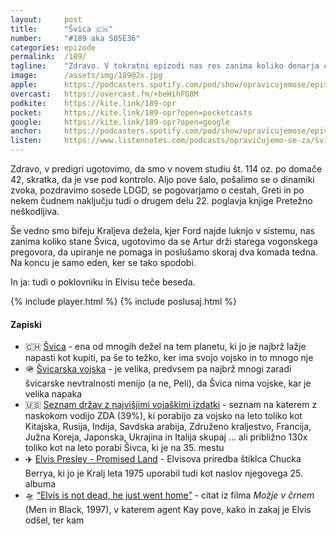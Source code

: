 ```yaml
---
layout: 	post
title:  	"Švica 🇨🇭"
number: 	"#189 aka S05E36"
categories:	epizode
permalink:	/189/
tagline: 	"Zdravo. V tokratni epizodi nas res zanima koliko denarja človek potrebuje, če hoče kupiti Švico. Odgovor najdemo v dejstvu, da jo je najbrž ceneje napasti, kot kupiti."
image:		/assets/img/189@2x.jpg
apple:		https://podcasters.spotify.com/pod/show/opravicujemose/episodes/vica-e2e4jg2
overcast:	https://overcast.fm/+beHihFG8M
podkite:	https://kite.link/189-opr
pocket:		https://kite.link/189-opr?open=pocketcasts
google:		https://kite.link/189-opr?open=google
anchor:		https://podcasters.spotify.com/pod/show/opravicujemose/episodes/vica-e2e4jg2
listen:		https://www.listennotes.com/podcasts/opravičujemo-se-za/švica-WnPczY7t-N5/embed/
---
```


Zdravo, v predigri ugotovimo, da smo v novem studiu št. 114 oz. po domače 42, skratka, da je vse pod kontrolo. Aljo pove šalo, pošalimo se o dinamiki zvoka, pozdravimo sosede LDGD, se pogovarjamo o cestah, Greti in po nekem čudnem naključju tudi o drugem delu 22. poglavja knjige Pretežno neškodljiva. 

Še vedno smo bifeju Kraljeva dežela, kjer Ford najde luknjo v sistemu, nas zanima koliko stane Švica, ugotovimo da se Artur drži starega vogonskega pregovora, da upiranje ne pomaga in poslušamo skoraj dva komada tedna. Na koncu je samo eden, ker se tako spodobi. 

In ja: tudi o poklovniku in Elvisu teče beseda. 

{% include player.html %}
{% include poslusaj.html %}

<!--break-->

#### Zapiski

- 🇨🇭 [Švica](https://en.wikipedia.org/wiki/Switzerland) - ena od mnogih dežel na tem planetu, ki jo je najbrž lažje napasti kot kupiti, pa še to težko, ker ima svojo vojsko in to mnogo nje
- 🪖 [Švicarska vojska](https://en.wikipedia.org/wiki/Swiss_Armed_Forces) - je velika, predvsem pa najbrž mnogi zaradi švicarske nevtralnosti menijo (a ne, Peli), da Švica nima vojske, kar je velika napaka 
- 🇺🇸 [Seznam držav z najvišjimi vojaškimi izdatki](https://en.wikipedia.org/wiki/List_of_countries_with_highest_military_expenditures) - seznam na katerem z naskokom vodijo ZDA (39%), ki porabijo za vojsko na leto toliko kot Kitajska, Rusija, Indija, Savdska arabija, Združeno kraljestvo, Francija, Južna Koreja, Japonska, Ukrajina in Italija skupaj ... ali približno 130x toliko kot na leto porabi Šivca, ki je na 35. mestu 
- ✈️ [Elvis Presley - Promised Land](https://www.youtube.com/watch?v=wGULJTnV6QI) - Elvisova priredba štiklca Chucka Berrya, ki jo je Kralj leta 1975 uporabil tudi kot naslov njegovega 25. albuma 
- 🛸 [“Elvis is not dead, he just went home”](https://www.youtube.com/watch?v=qSZe-DM_o6I) - citat iz filma *Možje v črnem* (Men in Black, 1997), v katerem agent Kay pove, kako in zakaj je Elvis odšel, ter kam 